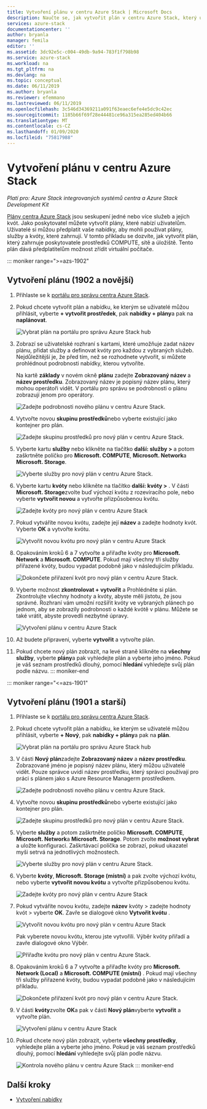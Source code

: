 ```yaml
---
title: Vytvoření plánu v centru Azure Stack | Microsoft Docs
description: Naučte se, jak vytvořit plán v centru Azure Stack, který umožňuje předplatitelům zřizovat virtuální počítače.
services: azure-stack
documentationcenter: ''
author: bryanla
manager: femila
editor: ''
ms.assetid: 3dc92e5c-c004-49db-9a94-783f1f798b98
ms.service: azure-stack
ms.workload: na
ms.tgt_pltfrm: na
ms.devlang: na
ms.topic: conceptual
ms.date: 06/11/2019
ms.author: bryanla
ms.reviewer: efemmano
ms.lastreviewed: 06/11/2019
ms.openlocfilehash: 3c546d34369211a091f63eaec6efe4e5dc9c42ec
ms.sourcegitcommit: 1185b66f69f28e44481ce96a315ea285ed404b66
ms.translationtype: MT
ms.contentlocale: cs-CZ
ms.lasthandoff: 01/09/2020
ms.locfileid: "75817988"
---
```

# <a name="create-a-plan-in-azure-stack-hub"></a>Vytvoření plánu v centru Azure Stack

*Platí pro: Azure Stack integrovaných systémů centra a Azure Stack Development Kit*

[Plány centra Azure Stack](azure-stack-overview.md) jsou seskupení jedné nebo více služeb a jejich kvót. Jako poskytovatel můžete vytvořit plány, které nabízí uživatelům. Uživatelé si můžou předplatit vaše nabídky, aby mohli používat plány, služby a kvóty, které zahrnují. V tomto příkladu se dozvíte, jak vytvořit plán, který zahrnuje poskytovatele prostředků COMPUTE, sítě a úložiště. Tento plán dává předplatitelům možnost zřídit virtuální počítače.

::: moniker range=">=azs-1902"
## <a name="create-a-plan-1902-and-later"></a>Vytvoření plánu (1902 a novější)

1. Přihlaste se k [portálu pro správu centra Azure Stack](https://adminportal.local.azurestack.external).

2. Pokud chcete vytvořit plán a nabídku, ke kterým se uživatelé můžou přihlásit, vyberte **+ vytvořit prostředek**, pak **nabídky + plány**a pak na **naplánovat**.
  
   ![Vybrat plán na portálu pro správu Azure Stack hub](media/azure-stack-create-plan/select-plan.png)

3. Zobrazí se uživatelské rozhraní s kartami, které umožňuje zadat název plánu, přidat služby a definovat kvóty pro každou z vybraných služeb. Nejdůležitější je, že před tím, než se rozhodnete vytvořit, si můžete prohlédnout podrobnosti nabídky, kterou vytvoříte.

   Na kartě **základy** v novém okně **plánu** zadejte **Zobrazovaný název** a **název prostředku**. Zobrazovaný název je popisný název plánu, který mohou operátoři vidět. V portálu pro správu se podrobnosti o plánu zobrazují jenom pro operátory.

   ![Zadejte podrobnosti nového plánu v centru Azure Stack.](media/azure-stack-create-plan/plan-name.png)

4. Vytvořte novou **skupinu prostředků**nebo vyberte existující jako kontejner pro plán.

   ![Zadejte skupinu prostředků pro nový plán v centru Azure Stack.](media/azure-stack-create-plan/resource-group.png)

5. Vyberte kartu **služby** nebo klikněte na tlačítko **další: služby >** a potom zaškrtněte políčko pro **Microsoft. COMPUTE**, **Microsoft. Network**a **Microsoft. Storage**.
  
   ![Vyberte služby pro nový plán v centru Azure Stack.](media/azure-stack-create-plan/services.png)

6. Vyberte kartu **kvóty** nebo klikněte na tlačítko **další: kvóty >** . V části **Microsoft. Storage**zvolte buď výchozí kvótu z rozevíracího pole, nebo vyberte **vytvořit novou** a vytvořte přizpůsobenou kvótu.
  
   ![Zadejte kvóty pro nový plán v centru Azure Stack](media/azure-stack-create-plan/quotas.png)

7. Pokud vytváříte novou kvótu, zadejte její **název** a zadejte hodnoty kvót. Vyberte **OK** a vytvořte kvótu.

   ![Vytvořit novou kvótu pro nový plán v centru Azure Stack](media/azure-stack-create-plan/new-quota.png)

8. Opakováním kroků 6 a 7 vytvořte a přiřaďte kvóty pro **Microsoft. Network** a **Microsoft. COMPUTE**. Pokud mají všechny tři služby přiřazené kvóty, budou vypadat podobně jako v následujícím příkladu.

   ![Dokončete přiřazení kvót pro nový plán v centru Azure Stack.](media/azure-stack-create-plan/all-quotas-assigned.png)

9. Vyberte možnost **zkontrolovat + vytvořit** a Prohlédněte si plán. Zkontrolujte všechny hodnoty a kvóty, abyste měli jistotu, že jsou správné. Rozhraní vám umožní rozšířit kvóty ve vybraných plánech po jednom, aby se zobrazily podrobnosti o každé kvótě v plánu. Můžete se také vrátit, abyste provedli nezbytné úpravy.

   ![Vytvoření plánu v centru Azure Stack](media/azure-stack-create-plan/create.png)

10. Až budete připraveni, vyberte **vytvořit** a vytvořte plán.

11. Pokud chcete nový plán zobrazit, na levé straně klikněte na **všechny služby**, vyberte **plány**a pak vyhledejte plán a vyberte jeho jméno. Pokud je váš seznam prostředků dlouhý, pomocí **hledání** vyhledejte svůj plán podle názvu.
::: moniker-end

::: moniker range="<=azs-1901"
## <a name="create-a-plan-1901-and-earlier"></a>Vytvoření plánu (1901 a starší)

1. Přihlaste se k [portálu pro správu centra Azure Stack](https://adminportal.local.azurestack.external).

2. Pokud chcete vytvořit plán a nabídku, ke kterým se uživatelé můžou přihlásit, vyberte **+ Nový**, pak **nabídky + plány**a pak na **plán**.
  
   ![Vybrat plán na portálu pro správu Azure Stack hub](media/azure-stack-create-plan/select-plan1901.png)

3. V části **Nový plán**zadejte **Zobrazovaný název** a **název prostředku**. Zobrazované jméno je popisný název plánu, který můžou uživatelé vidět. Pouze správce uvidí název prostředku, který správci používají pro práci s plánem jako s Azure Resource Managerm prostředkem.

   ![Zadejte podrobnosti nového plánu v centru Azure Stack.](media/azure-stack-create-plan/plan-name1901.png)

4. Vytvořte novou **skupinu prostředků**nebo vyberte existující jako kontejner pro plán.

   ![Zadejte skupinu prostředků pro nový plán v centru Azure Stack.](media/azure-stack-create-plan/resource-group1901.png)

5. Vyberte **služby** a potom zaškrtněte políčko **Microsoft. COMPUTE**, **Microsoft. Network**a **Microsoft. Storage**. Potom zvolte **možnost vybrat** a uložte konfiguraci. Zaškrtávací políčka se zobrazí, pokud ukazatel myši setrvá na jednotlivých možnostech.
  
   ![Vyberte služby pro nový plán v centru Azure Stack.](media/azure-stack-create-plan/services1901.png)

6. Vyberte **kvóty**, **Microsoft. Storage (místní)** a pak zvolte výchozí kvótu, nebo vyberte **vytvořit novou kvótu** a vytvořte přizpůsobenou kvótu.
  
   ![Zadejte kvóty pro nový plán v centru Azure Stack](media/azure-stack-create-plan/quotas1901.png)

7. Pokud vytváříte novou kvótu, zadejte **název** kvóty > zadejte hodnoty kvót > vyberte **OK**. Zavře se dialogové okno **Vytvořit kvótu** .

   ![Vytvořit novou kvótu pro nový plán v centru Azure Stack](media/azure-stack-create-plan/new-quota1901.png)

   Pak vyberete novou kvótu, kterou jste vytvořili. Výběr kvóty přiřadí a zavře dialogové okno Výběr.
  
   ![Přiřaďte kvótu pro nový plán v centru Azure Stack.](media/azure-stack-create-plan/assign-quota1901.png)

8. Opakováním kroků 6 a 7 vytvořte a přiřaďte kvóty pro **Microsoft. Network (Local)** a **Microsoft. COMPUTE (místní)** . Pokud mají všechny tři služby přiřazené kvóty, budou vypadat podobně jako v následujícím příkladu.

   ![Dokončete přiřazení kvót pro nový plán v centru Azure Stack.](media/azure-stack-create-plan/all-quotas-assigned1901.png)

9. V části **kvóty**zvolte **OK**a pak v části **Nový plán**vyberte **vytvořit** a vytvořte plán.

    ![Vytvoření plánu v centru Azure Stack](media/azure-stack-create-plan/create1901.png)

10. Pokud chcete nový plán zobrazit, vyberte **všechny prostředky**, vyhledejte plán a vyberte jeho jméno. Pokud je váš seznam prostředků dlouhý, pomocí **hledání** vyhledejte svůj plán podle názvu.

    ![Kontrola nového plánu v centru Azure Stack](media/azure-stack-create-plan/plan-overview1901.png)
::: moniker-end

## <a name="next-steps"></a>Další kroky

* [Vytvoření nabídky](azure-stack-create-offer.md)

